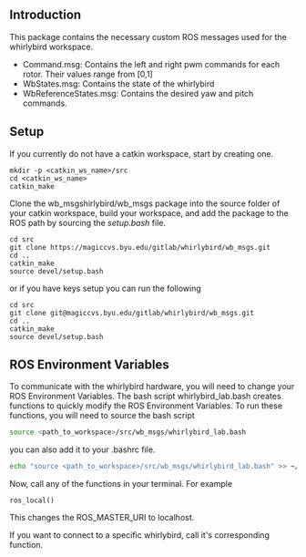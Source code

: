 ## Introduction

This package contains the necessary custom ROS messages used for the whirlybird workspace. 
- Command.msg: Contains the left and right pwm commands for each rotor. Their values range from [0,1]
- WbStates.msg: Contains the state of the whirlybird
- WbReferenceStates.msg: Contains the desired yaw and pitch commands.

## Setup

If you currently do not have a catkin workspace, start by creating one.

```
mkdir -p <catkin_ws_name>/src
cd <catkin_ws_name>
catkin_make
```

Clone the wb\_msgshirlybird/wb_msgs package into the source folder of your catkin workspace, build your workspace, and add the package to the
ROS path by sourcing the *setup.bash* file.

```
cd src
git clone https://magiccvs.byu.edu/gitlab/whirlybird/wb_msgs.git
cd ..
catkin_make
source devel/setup.bash
```

or if you have keys setup you can run the following

```
cd src
git clone git@magiccvs.byu.edu/gitlab/whirlybird/wb_msgs.git
cd ..
catkin_make
source devel/setup.bash
```

## ROS Environment Variables

To communicate with the whirlybird hardware, you will need to change your ROS Environment Variables. The bash script whirlybird_lab.bash creates functions to quickly modify
the ROS Environment Variables. To run these functions, you will need to source the bash script

``` bash
source <path_to_workspace>/src/wb_msgs/whirlybird_lab.bash
```

you can also add it to your .bashrc file.

``` bash
echo "source <path_to_workspace>/src/wb_msgs/whirlybird_lab.bash" >> ~/.bashrc
```

Now, call any of the functions in your terminal. For example
```
ros_local()
```

This changes the ROS\_MASTER\_URI to localhost. 

If you want to connect to a specific whirlybird, call it's corresponding function.
































<!--# Whirlybird ROS Messages Package-->


<!--## Get Started-->

<!--Login to your CAEDM account on the whirlybird computers.-->

<!--The commands below will be run in the terminal. You can open a terminal session by pressing `CTRL + ALT + t` on your keyboard.-->

<!--### Setup ROS-->
<!--You will first need to configure ROS. This is done by running the following commands in a terminal.-->
<!--``` bash-->
<!--echo "source /opt/ros/melodic/setup.bash" >> ~/.bashrc-->
<!--source ~/.bashrc-->
<!--```-->


<!--### Setup your workspace-->

<!--0) make sure your working directory is your "home" folder-->
<!--1) Make a parent folder "wb_ws" with a child folder "src", and change directory into the /src folder.-->
<!--2) Clone wb_msgs, wb_viz, wb_st_control-->
<!--3) Change directory to the workspace folder, and catkin_make-->
<!--4) Source the catkin workspace-->
<!--5) force a ros package cache update-->

<!--``` bash-->
<!--cd ~-->
<!--mkdir -p wb_ws/src-->
<!--cd wb_ws/src-->
<!--git clone https://magiccvs.byu.edu/gitlab/whirlybird/wb_msgs.git-->
<!--git clone https://magiccvs.byu.edu/gitlab/whirlybird/wb_viz.git-->
<!--git clone https://magiccvs.byu.edu/gitlab/whirlybird/wb_st_control.git-->
<!--cd ..-->
<!--catkin_make-->
<!--source devel/setup.bash-->
<!--rospack list-->
<!--```-->

<!--Test that messages and visualization is setup correctly-->

<!--``` bash-->
<!--roslaunch visualization.launch-->
<!--```-->

<!--Uncheck the box just beneath the 'Topics' section, labeled "Enabled". You can now change the roll, pitch, and yaw sliders. If everything is working correctly, you should see the corresponding changes in the graphics frame.-->


<!--**NOTE**: Anytime you run `catkin_make` from the root folder of your catkin workspace, in our case `wb_ws`, you need to source your workspace. This is done by changing directory to your workspace root directory then sourcing devel/setup.bash-->

<!--e.g.:-->
<!--```bash-->
<!--cd ~/wb_ws-->
<!--source devel/setup.bash-->
<!--```-->


